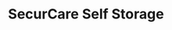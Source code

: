 ---
title: "SecurCare Self Storage"
url: /tulsa/securcare-self-storage-south-sheridan-road-3/
shop: Mieten
---